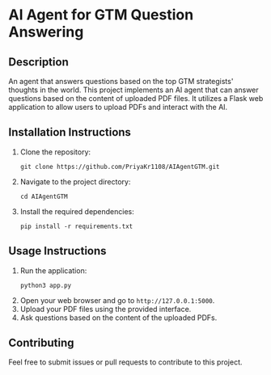 # AI Agent for GTM Question Answering

## Description
An agent that answers questions based on the top GTM strategists' thoughts in the world. This project implements an AI agent that can answer questions based on the content of uploaded PDF files. It utilizes a Flask web application to allow users to upload PDFs and interact with the AI.

## Installation Instructions
1. Clone the repository:
   ```
   git clone https://github.com/PriyaKr1108/AIAgentGTM.git
   ```
2. Navigate to the project directory:
   ```
   cd AIAgentGTM
   ```
3. Install the required dependencies:
   ```
   pip install -r requirements.txt
   ```

## Usage Instructions
1. Run the application:
   ```
   python3 app.py
   ```
2. Open your web browser and go to `http://127.0.0.1:5000`.
3. Upload your PDF files using the provided interface.
4. Ask questions based on the content of the uploaded PDFs.

## Contributing
Feel free to submit issues or pull requests to contribute to this project.
